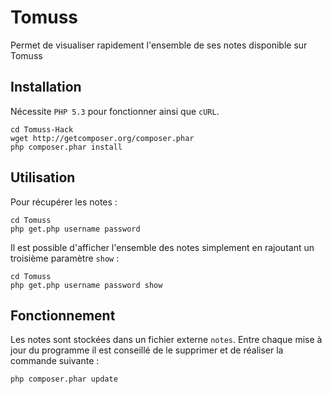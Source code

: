 # Tomuss

Permet de visualiser rapidement l'ensemble de ses notes disponible sur Tomuss

## Installation

Nécessite `PHP 5.3` pour fonctionner ainsi que `cURL`.

    cd Tomuss-Hack
    wget http://getcomposer.org/composer.phar
    php composer.phar install

## Utilisation

Pour récupérer les notes :

    cd Tomuss
    php get.php username password

Il est possible d'afficher l'ensemble des notes simplement en rajoutant un
troisième paramètre `show` :

    cd Tomuss
    php get.php username password show

## Fonctionnement

Les notes sont stockées dans un fichier externe `notes`. Entre chaque mise à
jour du programme il est conseillé de le supprimer et de réaliser la commande
suivante :

    php composer.phar update